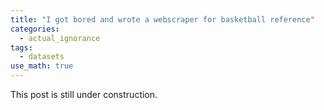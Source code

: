 ```yaml
---
title: "I got bored and wrote a webscraper for basketball reference"
categories:
  - actual_ignorance
tags:
  - datasets
use_math: true
---
```


This post is still under construction.
